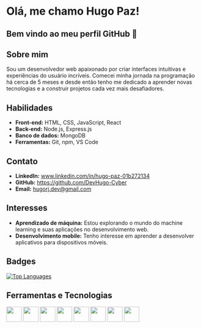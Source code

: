# Olá, me chamo Hugo Paz! 
## Bem vindo ao meu perfil GitHub 👋

## **Sobre mim**

Sou um desenvolvedor web apaixonado por criar interfaces intuitivas e experiências do usuário incríveis. Comecei minha jornada na programação há cerca de 5 meses e desde então tenho me dedicado a aprender novas tecnologias e a construir projetos cada vez mais desafiadores.

## **Habilidades**

* **Front-end:** HTML, CSS, JavaScript, React
* **Back-end:** Node.js, Express.js
* **Banco de dados:** MongoDB
* **Ferramentas:** Git, npm, VS Code

## **Contato**

* **LinkedIn:** www.linkedin.com/in/hugo-paz-01b272134
* **GitHub:** https://github.com/DevHugo-Cyber
* **Email:** hugorj.dev@gmail.com

## **Interesses**

* **Aprendizado de máquina:** Estou explorando o mundo do machine learning e suas aplicações no desenvolvimento web.
* **Desenvolvimento mobile:** Tenho interesse em aprender a desenvolver aplicativos para dispositivos móveis.

## **Badges**

[![Top Languages](https://img.shields.io/github/languages/count/DevHugo-Cyber/jogo-do-numero-secreto?style=flat-square)](https://github.com/DevHugo-Cyber/jogo-do-numero-secreto)

## Ferramentas e Tecnologias

<img loading="lazy" src="https://cdn.jsdelivr.net/gh/devicons/devicon/icons/git/git-original.svg" width="40" height="40"/>   <img src="https://cdn.jsdelivr.net/gh/devicons/devicon@latest/icons/mysql/mysql-plain-wordmark.svg" width="40" height="40" /> <img src="https://cdn.jsdelivr.net/gh/devicons/devicon@latest/icons/notion/notion-original.svg" width="40" height="40" />  <img src="https://cdn.jsdelivr.net/gh/devicons/devicon@latest/icons/linux/linux-original.svg" width="40" height="40" /> <img src="https://cdn.jsdelivr.net/gh/devicons/devicon@latest/icons/javascript/javascript-original.svg" width="40" height="40" />  <img src="https://cdn.jsdelivr.net/gh/devicons/devicon@latest/icons/npm/npm-original-wordmark.svg" width="40" height="40" />  <img src="https://cdn.jsdelivr.net/gh/devicons/devicon@latest/icons/postman/postman-original.svg" width="40" height="40" />
<img src="https://cdn.jsdelivr.net/gh/devicons/devicon@latest/icons/googlecloud/googlecloud-original-wordmark.svg"  width="40" height="40" />




          
          
                 



          
          
          
          
